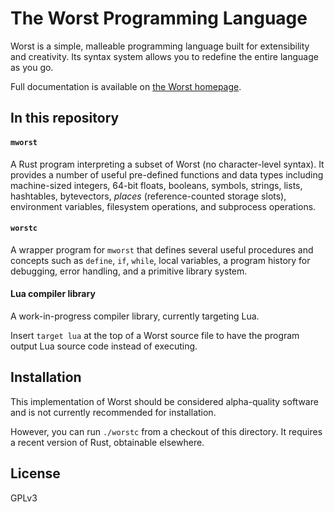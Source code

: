 
# The Worst Programming Language

Worst is a simple, malleable programming language
built for extensibility and creativity.
Its syntax system allows you to redefine the entire language as you go.

Full documentation is available on
[the Worst homepage](http://worst.mitten.party).

## In this repository

#### `mworst`
A Rust program interpreting a subset of Worst
(no character-level syntax).
It provides a number of useful pre-defined functions and data types
including machine-sized integers, 64-bit floats,
booleans, symbols, strings, lists, hashtables, bytevectors,
_places_ (reference-counted storage slots),
environment variables, filesystem operations, and subprocess operations.

#### `worstc`
A wrapper program for `mworst`
that defines several useful procedures and concepts
such as `define`, `if`, `while`,
local variables,
a program history for debugging, error handling,
and a primitive library system.

#### Lua compiler library
A work-in-progress compiler library, currently targeting Lua.

Insert `target lua` at the top of a Worst source file
to have the program output Lua source code instead of executing.

## Installation

This implementation of Worst
should be considered alpha-quality software
and is not currently recommended for installation.

However, you can run `./worstc` from a checkout of this directory.
It requires a recent version of Rust, obtainable elsewhere.

## License

GPLv3


